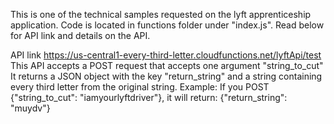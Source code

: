 This is one of the technical samples requested on the lyft apprenticeship application. Code is located in functions folder under "index.js". Read below for API link and details on the API.

API link https://us-central1-every-third-letter.cloudfunctions.net/lyftApi/test
This API accepts a POST request that accepts one argument "string_to_cut"
It returns a JSON object with the key "return_string" and a string containing every third letter from the original string.
Example: If you POST {"string_to_cut": "iamyourlyftdriver"}, it will return: {"return_string": "muydv"}